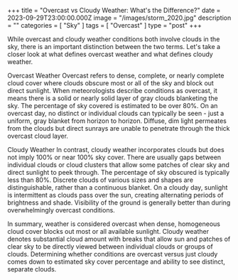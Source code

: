 +++
title = "Overcast vs Cloudy Weather: What's the Difference?"
date = 2023-09-29T23:00:00.000Z
image = "/images/storm_2020.jpg"
description = ""
categories = [ "Sky" ]
tags = [ "Overcast" ]
type = "post"
+++

While overcast and cloudy weather conditions both involve clouds in the sky, there is an important distinction between the two terms. Let's take a closer look at what defines overcast weather and what defines cloudy weather.

Overcast Weather
Overcast refers to dense, complete, or nearly complete cloud cover where clouds obscure most or all of the sky and block out direct sunlight. When meteorologists describe conditions as overcast, it means there is a solid or nearly solid layer of gray clouds blanketing the sky. The percentage of sky covered is estimated to be over 80%. On an overcast day, no distinct or individual clouds can typically be seen - just a uniform, gray blanket from horizon to horizon. Diffuse, dim light permeates from the clouds but direct sunrays are unable to penetrate through the thick overcast cloud layer.

Cloudy Weather
In contrast, cloudy weather incorporates clouds but does not imply 100% or near 100% sky cover. There are usually gaps between individual clouds or cloud clusters that allow some patches of clear sky and direct sunlight to peek through. The percentage of sky obscured is typically less than 80%. Discrete clouds of various sizes and shapes are distinguishable, rather than a continuous blanket. On a cloudy day, sunlight is intermittent as clouds pass over the sun, creating alternating periods of brightness and shade. Visibility of the ground is generally better than during overwhelmingly overcast conditions.

In summary, weather is considered overcast when dense, homogeneous cloud cover blocks out most or all available sunlight. Cloudy weather denotes substantial cloud amount with breaks that allow sun and patches of clear sky to be directly viewed between individual clouds or groups of clouds. Determining whether conditions are overcast versus just cloudy comes down to estimated sky cover percentage and ability to see distinct, separate clouds.

